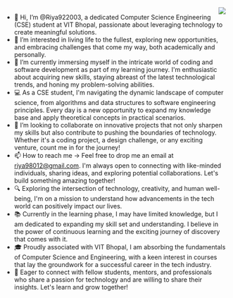 <img align="right" src="https://visitor-badge.laobi.icu/badge?Riya922003=Riya922003"/>

- 👋 Hi, I’m @Riya922003, a dedicated Computer Science Engineering (CSE) student at VIT Bhopal, passionate about leveraging technology to create meaningful solutions.
- 👀 I’m interested in living life to the fullest, exploring new opportunities, and embracing challenges that come my way, both academically and personally.
- 🌱 I’m currently immersing myself in the intricate world of coding and software development as part of my learning journey. I'm enthusiastic about acquiring new skills, staying abreast of the latest technological trends, and honing my problem-solving abilities.
- 💻 As a CSE student, I'm navigating the dynamic landscape of computer science, from algorithms and data structures to software engineering principles. Every day is a new opportunity to expand my knowledge base and apply theoretical concepts in practical scenarios.
- 💞️ I’m looking to collaborate on innovative projects that not only sharpen my skills but also contribute to pushing the boundaries of technology. Whether it's a coding project, a design challenge, or any exciting venture, count me in for the journey!
- 📫 How to reach me -> Feel free to drop me an email at riya98012@gmail.com. I'm always open to connecting with like-minded individuals, sharing ideas, and exploring potential collaborations. Let's build something amazing together!
- 🔍 Exploring the intersection of technology, creativity, and human well-being, I'm on a mission to understand how advancements in the tech world can positively impact our lives.
- 📚 Currently in the learning phase, I may have limited knowledge, but I am dedicated to expanding my skill set and understanding. I believe in the power of continuous learning and the exciting journey of discovery that comes with it.
- 🎓 Proudly associated with VIT Bhopal, I am absorbing the fundamentals of Computer Science and Engineering, with a keen interest in courses that lay the groundwork for a successful career in the tech industry.
- 🚀 Eager to connect with fellow students, mentors, and professionals who share a passion for technology and are willing to share their insights. Let's learn and grow together!




<!---
Rohan-Gautam/Rohan-Gautam is a ✨ special ✨ repository because its `README.md` (this file) appears on your GitHub profile.
You can click the Preview link to take a look at your changes.
--->
